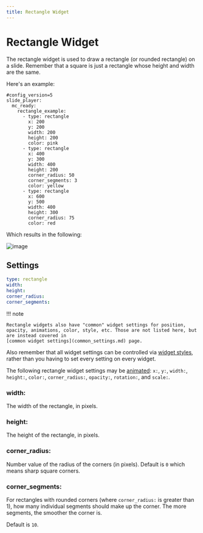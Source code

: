```yaml
---
title: Rectangle Widget
---
```


# Rectangle Widget


The rectangle widget is used to draw a rectangle (or rounded rectangle)
on a slide. Remember that a square is just a rectangle whose height and
width are the same.

Here's an example:

``` mpf-mc-config
#config_version=5
slide_player:
  mc_ready:
    rectangle_example:
      - type: rectangle
        x: 200
        y: 200
        width: 200
        height: 200
        color: pink
      - type: rectangle
        x: 400
        y: 300
        width: 400
        height: 200
        corner_radius: 50
        corner_segments: 3
        color: yellow
      - type: rectangle
        x: 600
        y: 500
        width: 400
        height: 300
        corner_radius: 75
        color: red
```

Which results in the following:

![image](/docs/mc/images/rectangle.png)

## Settings

``` yaml
type: rectangle
width:
height:
corner_radius:
corner_segments:
```

!!! note

    Rectangle widgets also have "common" widget settings for position,
    opacity, animations, color, style, etc. Those are not listed here, but
    are instead covered in
    [common widget settings](common_settings.md) page.

Also remember that all widget settings can be controlled via
[widget styles](styles.md), rather than you having to set every setting on every
widget.

The following rectangle widget settings may be
[animated](animation.md):
`x:`, `y:`, `width:`, `height:`, `color:`, `corner_radius:`, `opacity:`,
`rotation:`, and `scale:`.

### width:

The width of the rectangle, in pixels.

### height:

The height of the rectangle, in pixels.

### corner_radius:

Number value of the radius of the corners (in pixels). Default is `0`
which means sharp square corners.

### corner_segments:

For rectangles with rounded corners (where `corner_radius:` is greater
than 1), how many individual segments should make up the corner. The
more segments, the smoother the corner is.

Default is `10`.
